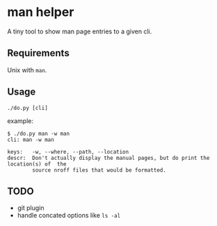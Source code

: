 # man helper

A tiny tool to show man page entries to a given cli.

## Requirements

Unix with `man`.

## Usage

```
./do.py [cli]
```

example:
```
$ ./do.py man -w man
cli: man -w man

keys:   -w, --where, --path, --location
descr:  Don't actually display the manual pages, but do print the location(s) of  the
        source nroff files that would be formatted.
```

## TODO

- git plugin
- handle concated options like `ls -al`
